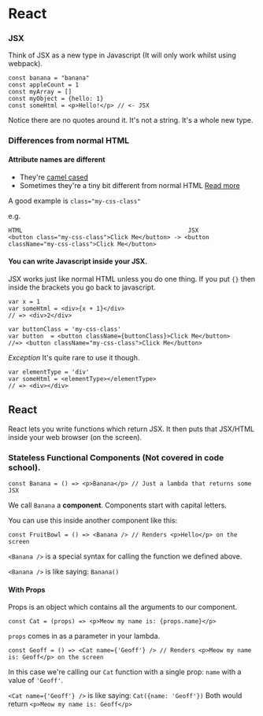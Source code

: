 # React

### JSX

Think of JSX as a new type in Javascript (It will only work whilst using webpack).

```
const banana = "banana"
const appleCount = 1 
const myArray = []
const myObject = {hello: 1}
const someHtml = <p>Hello!</p> // <- JSX
```

Notice there are no quotes around it. It's not a string. It's a whole new type.


### Differences from normal HTML

#### Attribute names are different

* They're [camel cased](https://en.wikipedia.org/wiki/Camel_case)
* Sometimes they're a tiny bit different from normal HTML [Read more](https://facebook.github.io/react/docs/tags-and-attributes.html)

A good example is `class="my-css-class"`

e.g.

```
HTML                                               JSX
<button class="my-css-class">Click Me</button> -> <button className="my-css-class">Click Me</button>
```

#### You can write Javascript inside your JSX.

JSX works just like normal HTML unless you do one thing. If you put `{}` then inside the brackets you go back to javascript.

```
var x = 1
var someHtml = <div>{x + 1}</div>
// => <div>2</div>
```

```
var buttonClass = 'my-css-class'
var button  = <button className={buttonClass}>Click Me</button>
//=> <button className="my-css-class">Click Me</button>
```

*Exception*
It's quite rare to use it though.
```
var elementType = 'div'
var someHtml = <elementType></elementType>
// => <div></div>
```

## React

React lets you write functions which return JSX. It then puts that JSX/HTML inside your web browser (on the screen). 

### Stateless Functional Components (Not covered in code school).

```
const Banana = () => <p>Banana</p> // Just a lambda that returns some JSX
```

We call `Banana` a **component**. Components start with capital letters.

You can use this inside another component like this:

```
const FruitBowl = () => <Banana /> // Renders <p>Hello</p> on the screen
```

`<Banana />` is a special syntax for calling the function we defined above. 

`<Banana />` is like saying: `Banana()`

#### With Props

Props is an object which contains all the arguments to our component.

```
const Cat = (props) => <p>Meow my name is: {props.name}</p> 
```
`props` comes in as a parameter in your lambda. 

```
const Geoff = () => <Cat name={'Geoff'} /> // Renders <p>Meow my name is: Geoff</p> on the screen
```

In this case we're calling our `Cat` function with a single prop: `name` with a value of `'Geoff'`.

`<Cat name={'Geoff'} />` is like saying: `Cat({name: 'Geoff'})`
Both would return `<p>Meow my name is: Geoff</p>`

